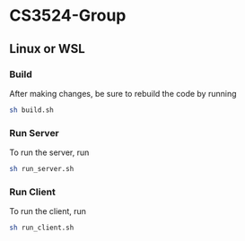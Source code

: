 # CS3524-Group


## Linux or WSL
### Build
After making changes, be sure to rebuild the code by running
```sh
sh build.sh
```
### Run Server
To run the server, run
```sh
sh run_server.sh
```
### Run Client
To run the client, run
```sh
sh run_client.sh
```